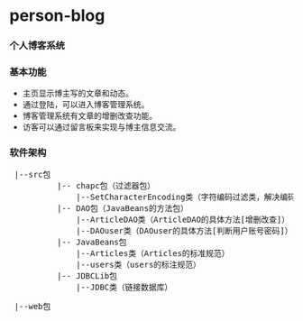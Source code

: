 # person-blog
### 个人博客系统
### 基本功能
- 主页显示博主写的文章和动态。
- 通过登陆，可以进入博客管理系统。
- 博客管理系统有文章的增删改查功能。
- 访客可以通过留言板来实现与博主信息交流。
### 软件架构
<pre> |--src包
          |-- chapc包（过滤器包）
              |--SetCharacterEncoding类（字符编码过滤类，解决编码问题）
          |-- DAO包（JavaBeans的方法包）
              |--ArticleDAO类（ArticleDAO的具体方法[增删改查]）
              |--DAOuser类（DAOuser的具体方法[判断用户账号密码]）
          |-- JavaBeans包
              |--Articles类（Articles的标准规范）
              |--users类（users的标注规范）
          |-- JDBCLib包
              |--JDBC类（链接数据库）
<pre> |--web包
